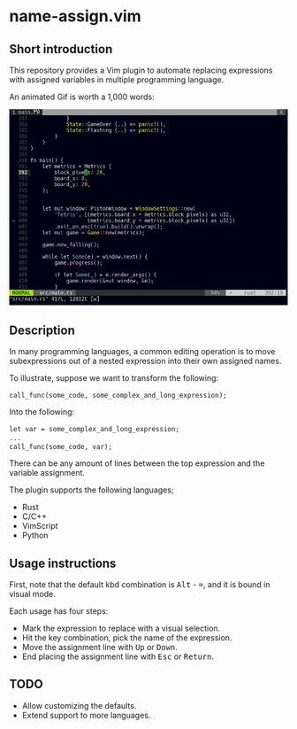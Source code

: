 # name-assign.vim

## Short introduction

This repository provides a Vim plugin to automate replacing expressions with
assigned variables in multiple programming language.

An animated Gif is worth a 1,000 words:

<img src="doc/name-assign.gif">


## Description

In many programming languages, a common editing operation is to move subexpressions
out of a nested expression into their own assigned names.

To illustrate, suppose we want to transform the following:

    call_func(some_code, some_complex_and_long_expression);

Into the following:

	let var = some_complex_and_long_expression;
	...
    call_func(some_code, var);

There can be any amount of lines between the top expression and the variable
assignment.

The plugin supports the following languages;

* Rust
* C/C++
* VimScript
* Python


## Usage instructions

First, note that the default kbd combination is <kbd>Alt</kbd> - <kbd>=</kbd>, and it is bound in visual mode.

Each usage has four steps:

* Mark the expression to replace with a visual selection.
* Hit the key combination, pick the name of the expression.
* Move the assignment line with <kbd>Up</kbd> or <kbd>Down</kbd>.
* End placing the assignment line with <kbd>Esc</kbd> or <kbd>Return</kbd>.


## TODO

* Allow customizing the defaults.
* Extend support to more languages.
